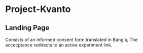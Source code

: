 # Project-Kvanto

## Landing Page
Consists of an informed consent form translated in Bangla, The accecptance redirects to an active experiment link.
